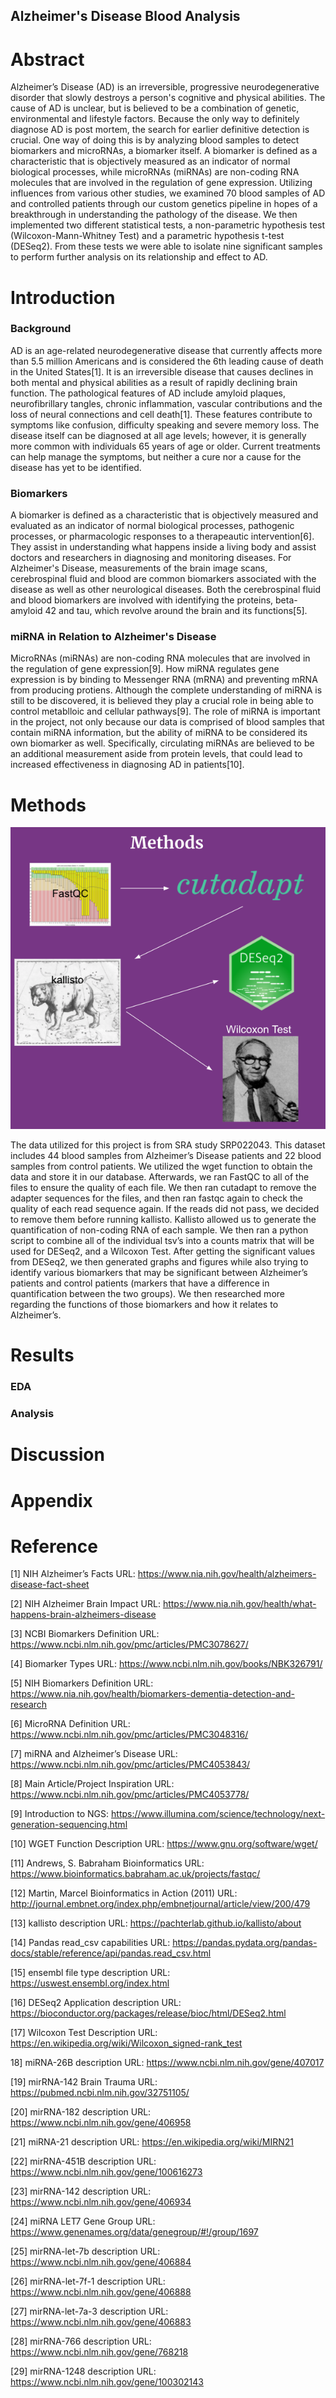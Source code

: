 ## Alzheimer's Disease Blood Analysis


# Abstract

Alzheimer’s Disease (AD) is an irreversible, progressive neurodegenerative disorder that slowly destroys a person's cognitive and physical abilities. The cause of AD is unclear, but is believed to be a combination of genetic, environmental and lifestyle factors. Because the only way to definitely diagnose AD is post mortem, the search for earlier definitive detection is crucial. One way of doing this is by analyzing blood samples to detect biomarkers and microRNAs, a biomarker itself. A biomarker is defined as a characteristic that is objectively measured as an indicator of normal biological processes, while microRNAs (miRNAs) are non-coding RNA molecules that are involved in the regulation of gene expression. Utilizing influences from various other studies, we examined 70 blood samples of AD and controlled patients through our custom genetics pipeline in hopes of a breakthrough in understanding the pathology of the disease. We then implemented two different statistical tests, a non-parametric hypothesis test (Wilcoxon-Mann-Whitney Test) and a parametric hypothesis t-test (DESeq2). From these tests we were able to isolate nine significant samples to perform further analysis on its relationship and effect to AD.

# Introduction

### Background

AD is an age-related neurodegenerative disease that currently affects more than 5.5 million Americans and is considered the 6th leading cause of death in the United States[1]. It is an irreversible disease that causes declines in both mental and physical abilities as a result of rapidly declining brain function. The pathological features of AD include amyloid plaques, neurofibrillary tangles, chronic inflammation, vascular contributions and the loss of neural connections and cell death[1]. These features contribute to symptoms like confusion, difficulty speaking and severe memory loss. The disease itself can be diagnosed at all age levels; however, it is generally more common with individuals 65 years of age or older. Current treatments can help manage the symptoms, but neither a cure nor a cause for the disease has yet to be identified.  

### Biomarkers

A biomarker is defined as a characteristic that is objectively measured and evaluated as an indicator of normal biological processes, pathogenic processes, or pharmacologic responses to a therapeautic intervention[6]. They assist in understanding what happens inside a living body and assist doctors and researchers in diagnosing and monitoring diseases. For Alzheimer's Disease, measurements of the brain image scans, cerebrospinal fluid and blood are common biomarkers associated with the disease as well as other neurological diseases. Both the cerebrospinal fluid and blood biomarkers are involved with identifying the proteins, beta-amyloid 42 and tau, which revolve around the brain and its functions[5]. 

### miRNA in Relation to Alzheimer's Disease

MicroRNAs (miRNAs) are non-coding RNA molecules that are involved in the regulation of gene expression[9]. How miRNA regulates gene expression is by binding to Messenger RNA (mRNA) and preventing mRNA from producing protiens. Although the complete understanding of miRNA is still to be discovered, it is believed they play a crucial role in being able to control metablloic and cellular pathways[9]. The role of miRNA is important in the project, not only because our data is comprised of blood samples that contain miRNA information, but the ability of miRNA to be considered its own biomarker as well. Specifically, circulating miRNAs are believed to be an additional measurement aside from protein levels, that could lead to increased effectiveness in diagnosing AD in patients[10]. 

# Methods

![alt text](https://github.com/justjk139/alzheimers_gene_analysis/blob/main/references/methods_flowchart.png?raw=true)

The data utilized for this project is from SRA study SRP022043. This dataset includes 44 blood samples from Alzheimer’s Disease patients and 22 blood samples from control patients. We utilized the wget function to obtain the data and store it in our database. Afterwards, we ran FastQC to all of the files to ensure the quality of each file. We then ran cutadapt to remove the adapter sequences for the files, and then ran fastqc again to check the quality of each read sequence again. If the reads did not pass, we decided to remove them before running kallisto. Kallisto allowed us to generate the quantification of non-coding RNA of each sample. We then ran a python script to combine all of the individual tsv’s into a counts matrix that will be used for DESeq2, and a Wilcoxon Test. After getting the significant values from DESeq2, we then generated graphs and figures while also trying to identify various biomarkers that may be significant between Alzheimer’s patients and control patients (markers that have a difference in quantification between the two groups). We then researched more regarding the functions of those biomarkers and how it relates to Alzheimer’s.

# Results

### EDA
### Analysis


# Discussion

# Appendix

# Reference

[1] NIH Alzheimer’s Facts URL:
https://www.nia.nih.gov/health/alzheimers-disease-fact-sheet

[2] NIH Alzheimer Brain Impact URL:
https://www.nia.nih.gov/health/what-happens-brain-alzheimers-disease

[3] NCBI Biomarkers Definition URL:
https://www.ncbi.nlm.nih.gov/pmc/articles/PMC3078627/

[4] Biomarker Types URL:
https://www.ncbi.nlm.nih.gov/books/NBK326791/

[5] NIH Biomarkers Definition URL: 
https://www.nia.nih.gov/health/biomarkers-dementia-detection-and-research 

[6] MicroRNA Definition URL:
https://www.ncbi.nlm.nih.gov/pmc/articles/PMC3048316/

[7] miRNA and Alzheimer’s Disease URL: 
https://www.ncbi.nlm.nih.gov/pmc/articles/PMC4053843/

[8] Main Article/Project Inspiration URL: 
https://www.ncbi.nlm.nih.gov/pmc/articles/PMC4053778/

[9] Introduction to NGS: 
https://www.illumina.com/science/technology/next-generation-sequencing.html

[10] WGET Function Description URL:
https://www.gnu.org/software/wget/

[11] Andrews, S. Babraham Bioinformatics URL: 
https://www.bioinformatics.babraham.ac.uk/projects/fastqc/

[12] Martin, Marcel Bioinformatics in Action (2011) URL: 
http://journal.embnet.org/index.php/embnetjournal/article/view/200/479

[13] kallisto description URL:
https://pachterlab.github.io/kallisto/about

[14] Pandas read_csv capabilities URL:
https://pandas.pydata.org/pandas-docs/stable/reference/api/pandas.read_csv.html 

[15] ensembl file type description URL:
https://uswest.ensembl.org/index.html

[16] DESeq2 Application description URL:
https://bioconductor.org/packages/release/bioc/html/DESeq2.html 

[17] Wilcoxon Test Description URL:
https://en.wikipedia.org/wiki/Wilcoxon_signed-rank_test 

18] miRNA-26B description URL:
https://www.ncbi.nlm.nih.gov/gene/407017 

[19] mirRNA-142 Brain Trauma URL:
https://pubmed.ncbi.nlm.nih.gov/32751105/

[20] mirRNA-182 description URL:
https://www.ncbi.nlm.nih.gov/gene/406958 

[21] miRNA-21 description URL:
https://en.wikipedia.org/wiki/MIRN21

[22] mirRNA-451B description URL:
https://www.ncbi.nlm.nih.gov/gene/100616273 

[23] mirRNA-142 description URL:
https://www.ncbi.nlm.nih.gov/gene/406934

[24] miRNA LET7 Gene Group URL:
https://www.genenames.org/data/genegroup/#!/group/1697 

[25] mirRNA-let-7b description URL:
https://www.ncbi.nlm.nih.gov/gene/406884 

[26] mirRNA-let-7f-1 description URL:
https://www.ncbi.nlm.nih.gov/gene/406888  

[27] mirRNA-let-7a-3 description URL:
https://www.ncbi.nlm.nih.gov/gene/406883 

[28] mirRNA-766 description URL:
https://www.ncbi.nlm.nih.gov/gene/768218 

[29] mirRNA-1248 description URL:
https://www.ncbi.nlm.nih.gov/gene/100302143




